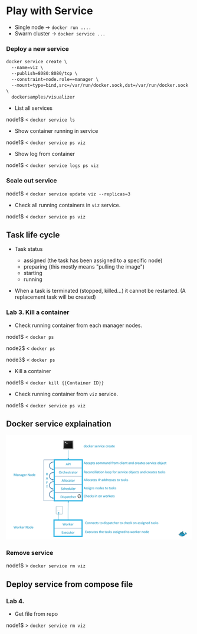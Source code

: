 # Play with Service

- Single node -> `docker run ....`
- Swarm cluster -> `docker service ...`

### Deploy a new service

```
docker service create \
  --name=viz \
  --publish=8080:8080/tcp \
  --constraint=node.role==manager \
  --mount=type=bind,src=/var/run/docker.sock,dst=/var/run/docker.sock \
  dockersamples/visualizer
```

- List all services

node1$ < `docker service ls`

- Show container running in service

node1$ < `docker service ps viz`

- Show log from container

node1$ < `docker service logs ps viz`

### Scale out service

node1$ < `docker service update viz --replicas=3`

- Check all running containers in `viz` service.

node1$ < `docker service ps viz`

## Task life cycle

- Task status
    - assigned (the task has been assigned to a specific node)
    - preparing (this mostly means "pulling the image")
    - starting
    - running

- When a task is terminated (stopped, killed...) it cannot be restarted. (A replacement task will be created)

### Lab 3. Kill a container

- Check running container from each manager nodes.

node1$ < `docker ps`

node2$ < `docker ps`

node3$ < `docker ps`

- Kill a container

node1$ < `docker kill {{Container ID}}`

- Check running container from `viz` service.

node1$ < `docker service ps viz`

## Docker service explaination

![](assets/docker-service-create.svg)

### Remove service

node1$ > `docker service rm viz`

## Deploy service from compose file

### Lab 4. 

- Get file from repo

node1$ > `docker service rm viz`
